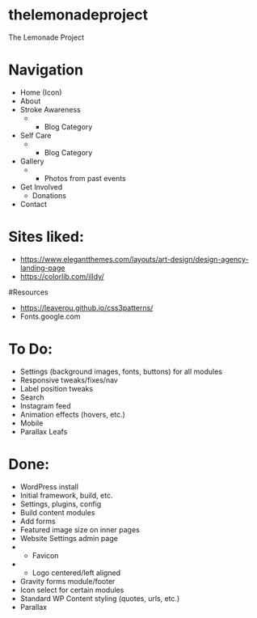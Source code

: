 # thelemonadeproject
The Lemonade Project

# Navigation
- Home (Icon)
- About
- Stroke Awareness 
	- - Blog Category
- Self Care
	- - Blog Category
- Gallery
	- - Photos from past events
- Get Involved
	- Donations
- Contact

# Sites liked:
- https://www.elegantthemes.com/layouts/art-design/design-agency-landing-page
- https://colorlib.com/illdy/

#Resources
- https://leaverou.github.io/css3patterns/
- Fonts.google.com

# To Do:
- Settings (background images, fonts, buttons) for all modules
- Responsive tweaks/fixes/nav
- Label position tweaks
- Search
- Instagram feed
- Animation effects (hovers, etc.)
- Mobile
- Parallax Leafs

# Done:
- WordPress install
- Initial framework, build, etc.
- Settings, plugins, config
- Build content modules
- Add forms
- Featured image size on inner pages
- Website Settings admin page
- - Favicon
- - Logo centered/left aligned
- Gravity forms module/footer
- Icon select for certain modules
- Standard WP Content styling (quotes, urls, etc.)
- Parallax
